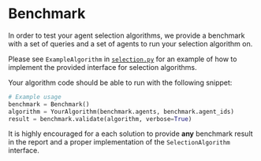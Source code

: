 # Benchmark

In order to test your agent selection algorithms, we provide a benchmark with a set of queries and a set of agents to run your selection algorithm on.

Please see `ExampleAlgorithm` in [`selection.py`](./selection.py) for an example of how to implement the provided interface for selection algorithms.

Your algorithm code should be able to run with the following snippet:

```python
# Example usage
benchmark = Benchmark()
algorithm = YourAlgorithm(benchmark.agents, benchmark.agent_ids)
result = benchmark.validate(algorithm, verbose=True)
```

It is highly encouraged for a each solution to provide **any** benchmark result in the report and a proper implementation of the `SelectionAlgorithm` interface.
